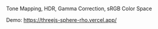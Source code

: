 Tone Mapping, HDR, Gamma Correction, sRGB Color Space

Demo: https://threejs-sphere-rho.vercel.app/
